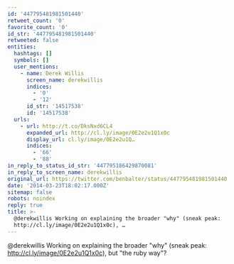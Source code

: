 ```yaml
---
id: '447795481981501440'
retweet_count: '0'
favorite_count: '0'
id_str: '447795481981501440'
retweeted: false
entities:
  hashtags: []
  symbols: []
  user_mentions:
    - name: Derek Willis
      screen_name: derekwillis
      indices:
        - '0'
        - '12'
      id_str: '14517538'
      id: '14517538'
  urls:
    - url: http://t.co/DksNxd6CL4
      expanded_url: http://cl.ly/image/0E2e2u1Q1x0c
      display_url: cl.ly/image/0E2e2u1Q…
      indices:
        - '66'
        - '88'
in_reply_to_status_id_str: '447795186429870081'
in_reply_to_screen_name: derekwillis
original_url: https://twitter.com/benbalter/status/447795481981501440
date: '2014-03-23T18:02:17.000Z'
sitemap: false
robots: noindex
reply: true
title: >-
  @derekwillis Working on explaining the broader "why" (sneak peak:
  http://cl.ly/image/0E2e2u1Q1x0c), …
---
```


@derekwillis Working on explaining the broader "why" (sneak peak: http://cl.ly/image/0E2e2u1Q1x0c), but "the ruby way"?